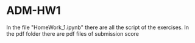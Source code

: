 # ADM-HW1

In the file "HomeWork_1.ipynb" there are all the script of the exercises. In the pdf folder there are pdf files of submission score

